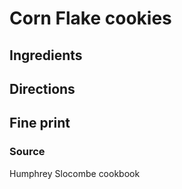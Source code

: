 Corn Flake cookies
==

Ingredients
--

Directions
--

Fine print
--

### Source

Humphrey Slocombe cookbook